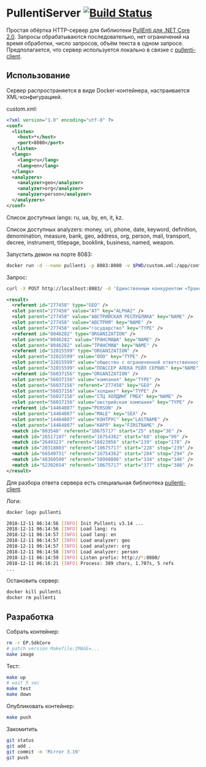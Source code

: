# PullentiServer [![Build Status](https://travis-ci.org/pullenti/PullentiServer.svg?branch=master)](https://travis-ci.org/pullenti/PullentiServer)

Простая обёртка HTTP-сервер для библиотеки [PullEnti для .NET Core 2.0](https://github.com/pullenti/PullentiNetCore). Запросы обрабатываются последовательно, нет ограничений на время обработки, число запросов, объём текста в одном запросе. Предполагается, что сервер используется локально в связке с [pullenti-client](https://github.com/pullenti/pullenti-client). 

## Использование

Сервер распространяется в виде Docker-контейнера, настраивается XML-конфигурацией.

custom.xml:
```xml
<?xml version="1.0" encoding="utf-8" ?>
<conf>
  <listen>
    <host>*</host>
    <port>8080</port>
  </listen>
  <langs>
    <lang>ru</lang>
    <lang>en</lang>
  </langs>
  <analyzers>
    <analyzer>geo</analyzer>
    <analyzer>org</analyzer>
    <analyzer>person</analyzer>
  </analyzers>
</conf>
```

Cписок доступных langs: ru, ua, by, en, it, kz.

Список доступных analyzers: money, uri, phone, date, keyword, definition, denomination, measure, bank, geo, address, org, person, mail, transport, decree, instrument, titlepage, booklink, business, named, weapon.

Запустить демон на порте 8083:

```bash
docker run -d --name pullenti -p 8083:8080 -v $PWD/custom.xml:/app/conf.xml pullenti/pullenti-server
```

Запрос:

```bash
curl -X POST http://localhost:8083/ -d 'Единственным конкурентом «Трансмаша» на этом дебильном тендере было ООО «Плассер Алека Рейл Сервис», основным владельцем которого является австрийская компания «СТЦ-Холдинг ГМБХ». До конца 2011 г. эта же фирма была совладельцем «Трансмаша» вместе с «Тако» Краснова. Зато совладельцем «Плассера», также до конца 2011 г., был тот самый Карл Контрус, который имеет четверть акций «Трансмаша».'
```
```xml
<result>
  <referent id="277458" type="GEO" />
  <slot parent="277458" value="AT" key="ALPHA2" />
  <slot parent="277458" value="АВСТРИЙСКАЯ РЕСПУБЛИКА" key="NAME" />
  <slot parent="277458" value="АВСТРИЯ" key="NAME" />
  <slot parent="277458" value="государство" key="TYPE" />
  <referent id="8046282" type="ORGANIZATION" />
  <slot parent="8046282" value="ТРАНСМАША" key="NAME" />
  <slot parent="8046282" value="ТРАНСМАШ" key="NAME" />
  <referent id="32015599" type="ORGANIZATION" />
  <slot parent="32015599" value="ООО" key="TYPE" />
  <slot parent="32015599" value="общество с ограниченной ответственностью" key="TYPE" />
  <slot parent="32015599" value="ПЛАССЕР АЛЕКА РЕЙЛ СЕРВИС" key="NAME" />
  <referent id="56037156" type="ORGANIZATION" />
  <slot parent="56037156" value="компания" key="TYPE" />
  <slot parent="56037156" referent="277458" key="GEO" />
  <slot parent="56037156" value="холдинг" key="TYPE" />
  <slot parent="56037156" value="СТЦ ХОЛДИНГ ГМБХ" key="NAME" />
  <slot parent="56037156" value="австрийская компания" key="TYPE" />
  <referent id="14464807" type="PERSON" />
  <slot parent="14464807" value="MALE" key="SEX" />
  <slot parent="14464807" value="КОНТРУС" key="LASTNAME" />
  <slot parent="14464807" value="КАРЛ" key="FIRSTNAME" />
  <match id="803548" referent="10675717" start="25" stop="36" />
  <match id="26517107" referent="16754362" start="68" stop="99" />
  <match id="2649323" referent="16023056" start="139" stop="178" />
  <match id="20318803" referent="10675717" start="228" stop="239" />
  <match id="66540731" referent="16754362" start="284" stop="294" />
  <match id="48360500" referent="58998806" start="334" stop="346" />
  <match id="52392654" referent="10675717" start="377" stop="388" />
</result>

```

Для разбора ответа сервера есть специальная библиотека [pullenti-client](https://github.com/pullenti/pullenti-client).

Логи:

```bash
docker logs pullenti

2018-12-11 06:14:56 [INFO] Init Pullenti v3.14 ...
2018-12-11 06:14:56 [INFO] Load lang: ru
2018-12-11 06:14:57 [INFO] Load lang: en
2018-12-11 06:14:57 [INFO] Load analyzer: geo
2018-12-11 06:14:57 [INFO] Load analyzer: org
2018-12-11 06:14:58 [INFO] Load analyzer: person
2018-12-11 06:14:59 [INFO] Listen prefix: http://*:8080/
2018-12-11 06:16:21 [INFO] Process: 389 chars, 1.707s, 5 refs
...
```

Остановить сервер:

```bash
docker kill pullenti
docker rm pullenti
```

## Разработка

Собрать контейнер:

```bash
rm -r EP.SdkCore
# patch version Makefile:IMAGE=...
make image
```

Тест:

```bash
make up
# wait 5 sec
make test
make down
```

Опубликовать контейнер:

```bash
make push
```

Закомитить

```bash
git status
git add .
git commit -m 'Mirror 3.19'
git push
```
